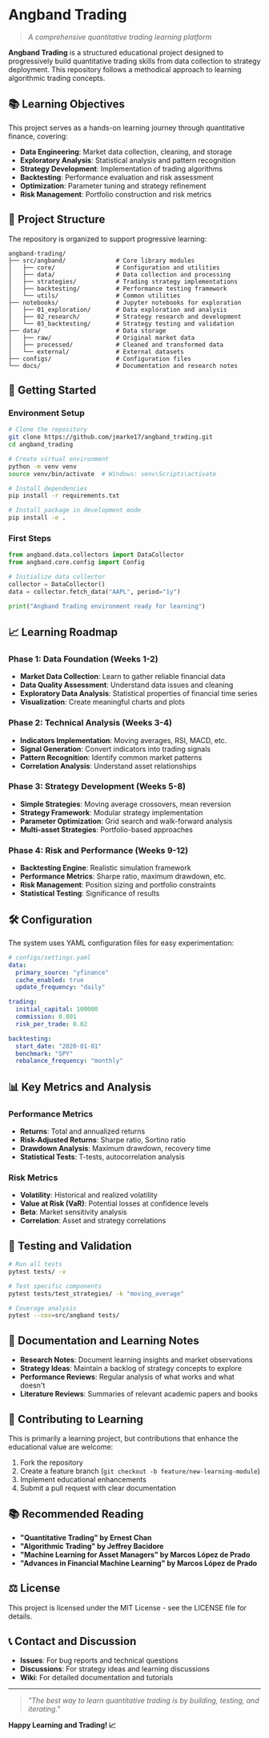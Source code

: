 # Angband Trading

> *A comprehensive quantitative trading learning platform*

**Angband Trading** is a structured educational project designed to progressively build quantitative trading skills from data collection to strategy deployment. This repository follows a methodical approach to learning algorithmic trading concepts.

## 📚 Learning Objectives

This project serves as a hands-on learning journey through quantitative finance, covering:

- **Data Engineering**: Market data collection, cleaning, and storage
- **Exploratory Analysis**: Statistical analysis and pattern recognition
- **Strategy Development**: Implementation of trading algorithms
- **Backtesting**: Performance evaluation and risk assessment
- **Optimization**: Parameter tuning and strategy refinement
- **Risk Management**: Portfolio construction and risk metrics

## 🎯 Project Structure

The repository is organized to support progressive learning:

```
angband-trading/
├── src/angband/              # Core library modules
│   ├── core/                 # Configuration and utilities
│   ├── data/                 # Data collection and processing
│   ├── strategies/           # Trading strategy implementations
│   ├── backtesting/          # Performance testing framework
│   └── utils/                # Common utilities
├── notebooks/                # Jupyter notebooks for exploration
│   ├── 01_exploration/       # Data exploration and analysis
│   ├── 02_research/          # Strategy research and development
│   └── 03_backtesting/       # Strategy testing and validation
├── data/                     # Data storage
│   ├── raw/                  # Original market data
│   ├── processed/            # Cleaned and transformed data
│   └── external/             # External datasets
├── configs/                  # Configuration files
└── docs/                     # Documentation and research notes
```

## 🚀 Getting Started

### Environment Setup
```bash
# Clone the repository
git clone https://github.com/jmarke17/angband_trading.git
cd angband_trading

# Create virtual environment
python -m venv venv
source venv/bin/activate  # Windows: venv\Scripts\activate

# Install dependencies
pip install -r requirements.txt

# Install package in development mode
pip install -e .
```

### First Steps
```python
from angband.data.collectors import DataCollector
from angband.core.config import Config

# Initialize data collector
collector = DataCollector()
data = collector.fetch_data("AAPL", period="1y")

print("Angband Trading environment ready for learning")
```

## 📈 Learning Roadmap

### Phase 1: Data Foundation (Weeks 1-2)
- **Market Data Collection**: Learn to gather reliable financial data
- **Data Quality Assessment**: Understand data issues and cleaning
- **Exploratory Data Analysis**: Statistical properties of financial time series
- **Visualization**: Create meaningful charts and plots

### Phase 2: Technical Analysis (Weeks 3-4)
- **Indicators Implementation**: Moving averages, RSI, MACD, etc.
- **Signal Generation**: Convert indicators into trading signals
- **Pattern Recognition**: Identify common market patterns
- **Correlation Analysis**: Understand asset relationships

### Phase 3: Strategy Development (Weeks 5-8)
- **Simple Strategies**: Moving average crossovers, mean reversion
- **Strategy Framework**: Modular strategy implementation
- **Parameter Optimization**: Grid search and walk-forward analysis
- **Multi-asset Strategies**: Portfolio-based approaches

### Phase 4: Risk and Performance (Weeks 9-12)
- **Backtesting Engine**: Realistic simulation framework
- **Performance Metrics**: Sharpe ratio, maximum drawdown, etc.
- **Risk Management**: Position sizing and portfolio constraints
- **Statistical Testing**: Significance of results

## 🛠️ Configuration

The system uses YAML configuration files for easy experimentation:

```yaml
# configs/settings.yaml
data:
  primary_source: "yfinance"
  cache_enabled: true
  update_frequency: "daily"

trading:
  initial_capital: 100000
  commission: 0.001
  risk_per_trade: 0.02

backtesting:
  start_date: "2020-01-01"
  benchmark: "SPY"
  rebalance_frequency: "monthly"
```

## 📊 Key Metrics and Analysis

### Performance Metrics
- **Returns**: Total and annualized returns
- **Risk-Adjusted Returns**: Sharpe ratio, Sortino ratio
- **Drawdown Analysis**: Maximum drawdown, recovery time
- **Statistical Tests**: T-tests, autocorrelation analysis

### Risk Metrics
- **Volatility**: Historical and realized volatility
- **Value at Risk (VaR)**: Potential losses at confidence levels
- **Beta**: Market sensitivity analysis
- **Correlation**: Asset and strategy correlations

## 🧪 Testing and Validation

```bash
# Run all tests
pytest tests/ -v

# Test specific components
pytest tests/test_strategies/ -k "moving_average"

# Coverage analysis
pytest --cov=src/angband tests/
```

## 📝 Documentation and Learning Notes

- **Research Notes**: Document learning insights and market observations
- **Strategy Ideas**: Maintain a backlog of strategy concepts to explore
- **Performance Reviews**: Regular analysis of what works and what doesn't
- **Literature Reviews**: Summaries of relevant academic papers and books

## 🤝 Contributing to Learning

This is primarily a learning project, but contributions that enhance the educational value are welcome:

1. Fork the repository
2. Create a feature branch (`git checkout -b feature/new-learning-module`)
3. Implement educational enhancements
4. Submit a pull request with clear documentation

## 📚 Recommended Reading

- **"Quantitative Trading" by Ernest Chan**
- **"Algorithmic Trading" by Jeffrey Bacidore**
- **"Machine Learning for Asset Managers" by Marcos López de Prado**
- **"Advances in Financial Machine Learning" by Marcos López de Prado**

## ⚖️ License

This project is licensed under the MIT License - see the LICENSE file for details.

## 📞 Contact and Discussion

- **Issues**: For bug reports and technical questions
- **Discussions**: For strategy ideas and learning discussions
- **Wiki**: For detailed documentation and tutorials

---

> *"The best way to learn quantitative trading is by building, testing, and iterating."*

**Happy Learning and Trading! 📈**